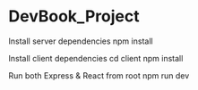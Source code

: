 # DevBook_Project

Install server dependencies
npm install

Install client dependencies
cd client
npm install

Run both Express & React from root
npm run dev
